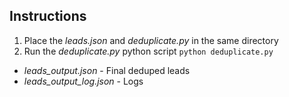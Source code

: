 ## Instructions
1. Place the *leads.json* and *deduplicate.py* in the same directory
2. Run the *deduplicate.py* python script
```python deduplicate.py``` 

- *leads_output.json* - Final deduped leads
- *leads_output_log.json* - Logs
